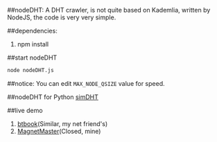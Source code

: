 ##nodeDHT:
A DHT crawler, is not quite based on Kademlia, written by NodeJS, the code is very very simple.

##dependencies:
1. npm install

##start nodeDHT
```bash
node nodeDHT.js
```

##notice:
You can edit `MAX_NODE_QSIZE` value for speed.

##nodeDHT for Python
[simDHT](https://github.com/laomayi/simDHT)

##live demo
1. [btbook](http://btbook.net)(Similar, my net friend's)
2. [MagnetMaster](http://cilidashi.com)(Closed, mine)